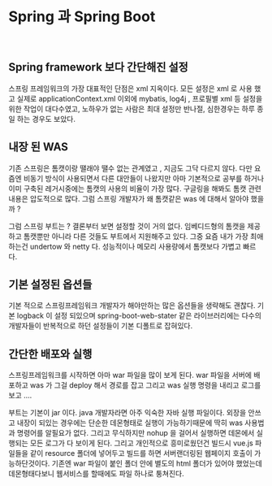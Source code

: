 # Spring 과 Spring Boot

<br>

## Spring framework 보다 간단해진 설정 

스프링 프레임워크의 가장 대표적인 단점은 xml 지옥이다. 모든 설정은 xml 로 사용 했고 실제로 applicationContext.xml 이외에 mybatis, log4j , 프로필별 xml 등 설정을 위한 작업이 대다수였고, 노하우가 없는 사람은 최대 설정만 반나절, 심한경우는 하루 종일 하는 경우도 보았다.
<br> 

## 내장 된 WAS 
기존 스프링은 톰캣이랑 땔래야 땔수 없는 관계였고 , 지금도 그닥 다르지 않다. 다만 요즘엔 비동기 방식이 사용되면서 다른 대안들이 나왔지만 아마 기본적으로 공부를 하거나 이미 구축된 레거시중에는 톰캣의 사용의 비율이 가장 많다. 구글링을 해봐도 톰캣 관련 내용은 압도적으로 많다. 그럼 스프링 개발자가 왜 톰캣같은 was 에 대해서 알아야 했을까 ?

그럼 스프링 부트는 ? 결론부터 보면 설정할 것이 거의 없다. 임베디드형의 톰캣을 제공하고 톰캣뿐만 아니라 다른 것들도 부트에서 지원해주고 있다. 그중 요즘 내가 가장 최애하는건 undertow 와 netty 다. 성능적이나 메모리 사용량에서 톰캣보다 가볍고 빠르다. 
<br>

## 기본 설정된 옵션들

기본 적으로 스프링프레임워크 개발자가 해야만하는 많은 옵션들을 생략해도 괜찮다. 기본 logback 이 설정 되있으며 spring-boot-web-stater 같은 라이브러리에는 다수의 개발자들이 반복적으로 하던 설정들이 기본 디폴트로 잡혀있다. 
<br>

## 간단한 배포와 실행

스프링프레임워크를 시작하면 아마 war 파일을 많이 보게 된다. war 파일을 서버에 배포하고 was 가 그걸 deploy 해서 경로를 잡고 그리고 was 실행 명령을 내리고 로그를 보고 .... 

부트는 기본이 jar 이다. java 개발자라면 아주 익숙한 자바 실행 파일이다. 외장을 안쓰고 내장이 되있는 경우에는 단순한 데몬형태로 실행이 가능하기때문에 딱히 was 사용법과 명령어를 알필요가 없다. 그리고 무식하지만 nohup 을 걸어서 실행하면 데몬에서 실행되는 모든 로그가 다 보이게 된다. 그리고 개인적으로 흥미로웠던건 빌드시 vue.js 파일들을 같이 resource 폴더에 넣어두고 빌드를 하면 서버랜더링된 웹페이지 호출이 가능하단것이다. 기존엔 war 파일이 붙인 폴더 안에 별도의 html 폴더가 있어야 했었는데 데몬형태다보니 웹서비스를 할때에도 파일 하나로 퉁쳐진다. 